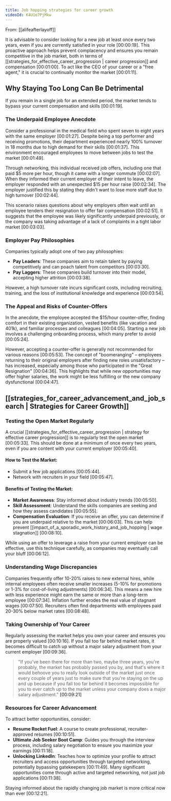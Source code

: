 ```yaml
---
title: Job hopping strategies for career growth
videoId: K4U1e7PjMkw
---
```


From: [[alifeafterlayoff]] <br/> 

It is advisable to consider looking for a new job at least once every two years, even if you are currently satisfied in your role <a class="yt-timestamp" data-t="00:00:19">[00:00:19]</a>. This proactive approach helps prevent complacency and ensures you remain competitive in the job market, both in terms of [[strategies_for_effective_career_progression | career progression]] and compensation <a class="yt-timestamp" data-t="00:01:00">[00:01:00]</a>. To act like the CEO of your career or a "free agent," it is crucial to continually monitor the market <a class="yt-timestamp" data-t="00:01:11">[00:01:11]</a>.

## Why Staying Too Long Can Be Detrimental

If you remain in a single job for an extended period, the market tends to bypass your current compensation and skills <a class="yt-timestamp" data-t="00:01:19">[00:01:19]</a>.

### The Underpaid Employee Anecdote

Consider a professional in the medical field who spent seven to eight years with the same employer <a class="yt-timestamp" data-t="00:01:27">[00:01:27]</a>. Despite being a top performer and receiving promotions, their department experienced nearly 100% turnover in 18 months due to high demand for their skills <a class="yt-timestamp" data-t="00:01:37">[00:01:37]</a>. This environment encouraged employees to move between jobs to test the market <a class="yt-timestamp" data-t="00:01:49">[00:01:49]</a>.

Through networking, this individual received job offers, including one that paid $5 more per hour, though it came with a longer commute <a class="yt-timestamp" data-t="00:02:07">[00:02:07]</a>. When they informed their current employer of their intent to leave, the employer responded with an unexpected $15 per hour raise <a class="yt-timestamp" data-t="00:02:34">[00:02:34]</a>. The employer justified this by stating they didn't want to lose more staff due to high turnover <a class="yt-timestamp" data-t="00:02:44">[00:02:44]</a>.

This scenario raises questions about why employers often wait until an employee tenders their resignation to offer fair compensation <a class="yt-timestamp" data-t="00:02:51">[00:02:51]</a>. It suggests that the employee was likely significantly underpaid previously, or the company was taking advantage of a lack of complaints in a tight labor market <a class="yt-timestamp" data-t="00:03:03">[00:03:03]</a>.

### Employer Pay Philosophies

Companies typically adopt one of two pay philosophies:
*   **Pay Leaders**: These companies aim to retain talent by paying competitively and can poach talent from competitors <a class="yt-timestamp" data-t="00:03:30">[00:03:30]</a>.
*   **Pay Laggers**: These companies build turnover into their model, accepting higher attrition <a class="yt-timestamp" data-t="00:03:38">[00:03:38]</a>.

However, a high turnover rate incurs significant costs, including recruiting, training, and the loss of institutional knowledge and experience <a class="yt-timestamp" data-t="00:03:54">[00:03:54]</a>.

### The Appeal and Risks of Counter-Offers

In the anecdote, the employee accepted the $15/hour counter-offer, finding comfort in their existing organization, vested benefits (like vacation and 401k), and familiar processes and colleagues <a class="yt-timestamp" data-t="00:04:05">[00:04:05]</a>. Starting a new job involves a challenging onboarding process, which many prefer to avoid <a class="yt-timestamp" data-t="00:05:24">[00:05:24]</a>.

However, accepting a counter-offer is generally not recommended for various reasons <a class="yt-timestamp" data-t="00:05:53">[00:05:53]</a>. The concept of "boomeranging" – employees returning to their original employers after finding new roles unsatisfactory – has increased, especially among those who participated in the "Great Resignation" <a class="yt-timestamp" data-t="00:04:36">[00:04:36]</a>. This highlights that while new opportunities may offer higher salaries, the work might be less fulfilling or the new company dysfunctional <a class="yt-timestamp" data-t="00:04:47">[00:04:47]</a>.

## [[strategies_for_career_advancement_and_job_search | Strategies for Career Growth]]

### Testing the Open Market Regularly

A crucial [[strategies_for_effective_career_progression | strategy for effective career progression]] is to regularly test the open market <a class="yt-timestamp" data-t="00:05:33">[00:05:33]</a>. This should be done at a minimum of once every two years, even if you are content with your current employer <a class="yt-timestamp" data-t="00:05:40">[00:05:40]</a>.

#### How to Test the Market:
*   Submit a few job applications <a class="yt-timestamp" data-t="00:05:44">[00:05:44]</a>.
*   Network with recruiters in your field <a class="yt-timestamp" data-t="00:05:47">[00:05:47]</a>.

#### Benefits of Testing the Market:
*   **Market Awareness**: Stay informed about industry trends <a class="yt-timestamp" data-t="00:05:50">[00:05:50]</a>.
*   **Skill Assessment**: Understand the skills companies are seeking and how they assess candidates <a class="yt-timestamp" data-t="00:05:55">[00:05:55]</a>.
*   **Compensation Evaluation**: If you receive an offer, you can determine if you are underpaid relative to the market <a class="yt-timestamp" data-t="00:06:03">[00:06:03]</a>. This can help prevent [[impact_of_a_sporadic_work_history_and_job_hopping | wage stagnation]] <a class="yt-timestamp" data-t="00:08:10">[00:08:10]</a>.

While using an offer to leverage a raise from your current employer can be effective, use this technique carefully, as companies may eventually call your bluff <a class="yt-timestamp" data-t="00:06:12">[00:06:12]</a>.

### Understanding Wage Discrepancies

Companies frequently offer 10-20% raises to new external hires, while internal employees often receive smaller increases (5-10% for promotions or 1-3% for cost-of-living adjustments) <a class="yt-timestamp" data-t="00:06:34">[00:06:34]</a>. This means a new hire with less experience might earn the same or more than a long-term employee <a class="yt-timestamp" data-t="00:07:34">[00:07:34]</a>. Inflation further erodes the real value of stagnant wages <a class="yt-timestamp" data-t="00:07:50">[00:07:50]</a>. Recruiters often find departments with employees paid 20-30% below market rates <a class="yt-timestamp" data-t="00:08:48">[00:08:48]</a>.

### Taking Ownership of Your Career

Regularly assessing the market helps you own your career and ensures you are properly valued <a class="yt-timestamp" data-t="00:10:16">[00:10:16]</a>. If you fall too far behind market rates, it becomes difficult to catch up without a major salary adjustment from your current employer <a class="yt-timestamp" data-t="00:09:36">[00:09:36]</a>.

> "If you've been there for more than two, maybe three years, you're probably, the market has probably passed you by, and that's where it would behoove you to really look outside of the market just once every couple of years just to make sure that you're staying on the up and up because if you fall too far behind it becomes impossible for you to ever catch up to the market unless your company does a major salary adjustment." <a class="yt-timestamp" data-t="00:09:21">[00:09:21]</a>

### Resources for Career Advancement

To attract better opportunities, consider:
*   **Resume Rocket Fuel**: A course to create professional, recruiter-approved resumes <a class="yt-timestamp" data-t="00:10:51">[00:10:51]</a>.
*   **Ultimate Job Seeker Boot Camp**: Guides you through the interview process, including salary negotiation to ensure you maximize your earnings <a class="yt-timestamp" data-t="00:11:18">[00:11:18]</a>.
*   **Unlocking LinkedIn**: Teaches how to optimize your profile to attract recruiters and access opportunities through targeted networking, potentially bypassing gatekeepers <a class="yt-timestamp" data-t="00:11:49">[00:11:49]</a>. Many significant opportunities come through active and targeted networking, not just job applications <a class="yt-timestamp" data-t="00:11:38">[00:11:38]</a>.

Staying informed about the rapidly changing job market is more critical now than ever <a class="yt-timestamp" data-t="00:12:21">[00:12:21]</a>.